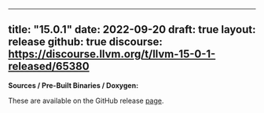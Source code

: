 
---
title: "15.0.1"
date: 2022-09-20
draft: true
layout: release
github: true
discourse: https://discourse.llvm.org/t/llvm-15-0-1-released/65380
---

**Sources / Pre-Built Binaries / Doxygen:**

These are available on the GitHub release [page](https://github.com/llvm/llvm-project/releases/tag/llvmorg-15.0.1).
